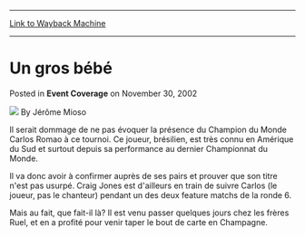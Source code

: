 
---
[Link to Wayback Machine](https://web.archive.org/web/20171031013031/https://magic.wizards.com/en/articles/archive/event-coverage/un-gros-b%C3%A9b%C3%A9-2002-11-30)

[_metadata_:author]:- "Jérôme Mioso"
[_metadata_:description]:- "Il serait dommage de ne pas évoquer la présence du Champion du Monde Carlos Romao à ce tournoi. Ce joueur, brésilien, est très connu en Amérique du Sud et surtout depuis sa performance au dernier Championnat du Monde. Il va donc avoir à confirmer auprès de ses pairs et prouver que son titre n'est pas usurpé. Craig Jones est d'ailleurs en train de suivre Carlos (le joueur, pas le chanteur) pendant un des deux feature matchs de la ronde 6."
[_metadata_:generator]:- "Drupal 7 (http://drupal.org)"
[_metadata_:node]:- "785066"
[_metadata_:publish_date]:- "2002-11-30"
[_metadata_:source]:- "div-main-content"
[_metadata_:title]:- "Un gros bébé"
[_metadata_:wayback_capture_timestamp]:- "2017-10-31 01:30:31"
[_metadata_:wayback_raw_url]:- "https://web.archive.org/web/20171031013031id_/https://magic.wizards.com/en/articles/archive/event-coverage/un-gros-b%C3%A9b%C3%A9-2002-11-30"
[_metadata_:wayback_url]:- "https://magic.wizards.com/en/articles/archive/event-coverage/un-gros-b%C3%A9b%C3%A9-2002-11-30"
---


Un gros bébé
============



 Posted in **Event Coverage**
 on November 30, 2002 






![](https://media.magic.wizards.com/styles/auth_small/public/generic-avatar-150_581.png)
By Jérôme Mioso











Il serait dommage de ne pas évoquer la présence du Champion du Monde Carlos Romao à ce tournoi. Ce joueur, brésilien, est très connu en Amérique du Sud et surtout depuis sa performance au dernier Championnat du Monde. 

Il va donc avoir à confirmer auprès de ses pairs et prouver que son titre n'est pas usurpé. Craig Jones est d'ailleurs en train de suivre Carlos (le joueur, pas le chanteur) pendant un des deux feature matchs de la ronde 6. 

Mais au fait, que fait-il là? Il est venu passer quelques jours chez les frères Ruel, et en a profité pour venir taper le bout de carte en Champagne. 







